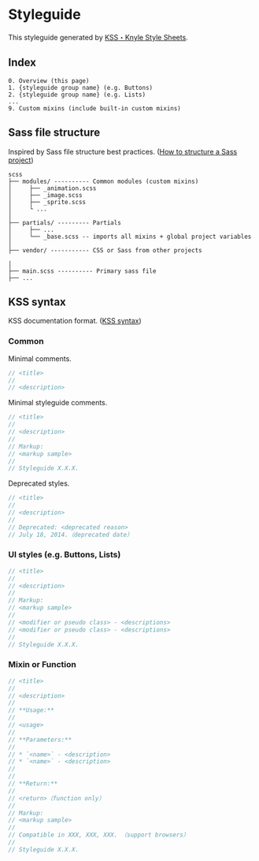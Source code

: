 # Styleguide

This styleguide generated by [KSS・Knyle Style Sheets](http://warpspire.com/kss/).


## Index

```
0. Overview (this page)
1. {styleguide group name} (e.g. Buttons)
2. {styleguide group name} (e.g. Lists)
...
9. Custom mixins (include built-in custom mixins)
```


## Sass file structure

Inspired by Sass file structure best practices.
([How to structure a Sass project](http://thesassway.com/beginner/how-to-structure-a-sass-project))

```
scss
├── modules/ ---------- Common modules (custom mixins)
│     ├── _animation.scss
│     ├── _image.scss
│     ├── _sprite.scss
│     └ ...
│
├── partials/ --------- Partials
│     ├── ...
│     └── _base.scss -- imports all mixins + global project variables
│
├── vendor/ ----------- CSS or Sass from other projects

│
├── main.scss ---------- Primary sass file
├── ...
```


## KSS syntax

KSS documentation format. 
([KSS syntax](http://warpspire.com/kss/syntax/))

### Common

Minimal comments.

```scss
// <title>
//
// <description>
```

Minimal styleguide comments.

```scss
// <title>
//
// <description>
//
// Markup: 
// <markup sample>
//
// Styleguide X.X.X.
```

Deprecated styles.

```scss
// <title>
//
// <description>
//
// Deprecated: <deprecated reason>
// July 18, 2014.（deprecated date）
```

### UI styles (e.g. Buttons, Lists)

```scss
// <title>
//
// <description>
//
// Markup:
// <markup sample>
//
// <modifier or pseudo class> - <descriptions>
// <modifier or pseudo class> - <descriptions>
// 
// Styleguide X.X.X.
```

### Mixin or Function

```scss
// <title>
//
// <description>
//
// **Usage:**
//
// <usage>
//
// **Parameters:**
//
// * `<name>` - <description>
// * `<name>` - <description>
//
//
// **Return:**
//
// <return>（function only）
//
// Markup: 
// <markup sample>
// 
// Compatible in XXX, XXX, XXX. （support browsers）
//
// Styleguide X.X.X.
```
